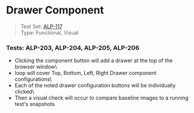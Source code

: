 # Drawer Component
> Test Set: [ALP-117](https://everfi.atlassian.net/browse/ALP-117)    
Type: Functional, Visual  

<!-- include: cypress/integration/drawer.js -->

### Tests: ALP-203, ALP-204, ALP-205, ALP-206

- Clicking the component button will add a drawer at the top of the browser window\
- loop will cover Top, Bottom, Left, Right Drawer component configurations\
- Each of the noted drawer configuration buttons will be individually clicked\
- Then a visual check will occur to compare baseline images to a running test's snapshots

<!-- /include: cypress/integration/drawer.js -->